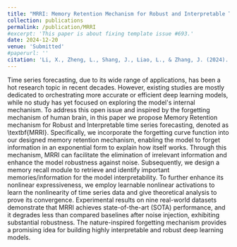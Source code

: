 ```yaml
---
title: "MRRI: Memory Retention Mechanism for Robust and Interpretable Time Series Forecasting"
collection: publications
permalink: /publication/MRRI
#excerpt: 'This paper is about fixing template issue #693.'
date: 2024-12-20
venue: 'Submitted'
#paperurl: ''
citation: 'Li, X., Zheng, L., Shang, J., Liao, L., & Zhang, J. (2024). MRRI: Memory Retention Mechanism for Robust and Interpretable Time Series Forecasting.'
---
```


Time series forecasting, due to its wide range of applications, has been a hot research topic in recent decades. However, existing studies are mostly dedicated to orchestrating more accurate or efficient deep learning models, while no study has yet focused on exploring the model's internal mechanism. To address this open issue and inspired by the forgetting mechanism of human brain, in this paper we propose Memory Retention mechanism for Robust and Interpretable time series forecasting, denoted as \textbf{MRRI}. Specifically, we incorporate the forgetting curve function into our designed memory retention mechanism, enabling the model to forget information in an exponential form to explain how itself works. Through this mechanism, MRRI can facilitate the elimination of irrelevant information and enhance the model robustness against noise. Subsequently, we design a memory recall module to retrieve and identify important memories/information for the model interpretability. To further enhance its nonlinear expressiveness, we employ learnable nonlinear activations to learn the nonlinearity of time series data and give theoretical analysis to prove its convergence. Experimental results on nine real-world datasets demonstrate that MRRI achieves state-of-the-art (SOTA) performance, and it degrades less than compared baselines after noise injection, exhibiting substantial robustness. The nature-inspired forgetting mechanism provides a promising idea for building highly interpretable and robust deep learning models.
